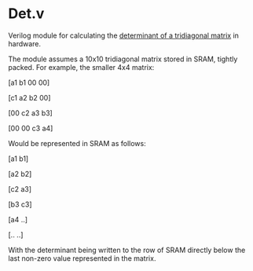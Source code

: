 # Det.v
Verilog module for calculating the [determinant of a tridiagonal matrix](https://en.wikipedia.org/wiki/Tridiagonal_matrix#Determinant) in hardware.

The module assumes a 10x10 tridiagonal matrix stored in SRAM, tightly packed. For example, the smaller 4x4 matrix:

[a1 b1 00 00]

[c1 a2 b2 00]

[00 c2 a3 b3]

[00 00 c3 a4]

Would be represented in SRAM as follows:

[a1 b1]

[a2 b2]

[c2 a3]

[b3 c3]

[a4 ..]

[.. ..]

With the determinant being written to the row of SRAM directly below the last non-zero value represented in the matrix.
